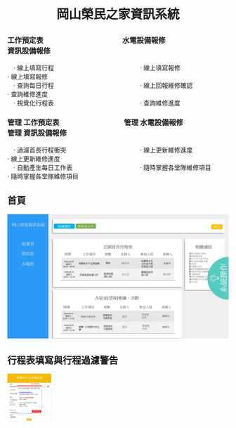 # <p align="center">岡山榮民之家資訊系統</p>

### 工作預定表　　　　　　　　　　　水電設備報修　　　　　　　　　資訊設備報修
  　· 線上填寫行程　　　　　　　　　　　　　　· 線上填寫報修　　　　　　　　　　　　· 線上填寫報修 <br>
  　· 查詢每日行程　　　　　　　　　　　　　　· 線上回報維修確認　　　　　　　　　　· 查詢維修進度 <br>
  　· 視覺化行程表　　　　　　　　　　　　　　· 查詢維修進度
  

  
### 管理 工作預定表　　　　　　　　　管理 水電設備報修　　　　　　　管理 資訊設備報修 
　· 過濾首長行程衝突　　　　　　　　　　　　· 線上更新維修進度　　　　　　　　　　· 線上更新維修進度 <br>
　· 自動產生每日工作表　　　　　　　　　　　· 隨時掌握各堂隊維修項目　　　　　　　· 隨時掌握各堂隊維修項目　<br>

## 首頁
![](img/index.jpg)

## 行程表填寫與行程過濾警告
<img src ="img/新增每日工作預定表.jpg" width = 100>

